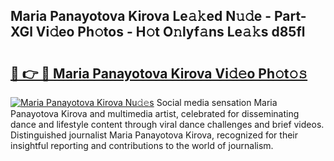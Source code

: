 ## Maria Panayotova Kirova Le𝚊𝚔ed N𝚞𝚍e - Part-XGl Vi𝚍eo Ph𝚘tos - H𝚘t O𝚗lyf𝚊ns Le𝚊𝚔s d85fl

# <h2><a href="http://hf5wco.feru.top/?c=Maria+Panayotova+Kirova">🔗 👉 🔴 Maria Panayotova Kirova Vi𝚍𝚎o Ph𝚘t𝚘𝚜</a></h2>

[![Maria Panayotova Kirova Nu𝚍𝚎s](https://i.imgur.com/0TWrTi3.gif)](http://hf5wco.feru.top/?c=Maria+Panayotova+Kirova)
Social media sensation Maria Panayotova Kirova and multimedia artist, celebrated for disseminating dance and lifestyle content through viral dance challenges and brief videos. Distinguished journalist Maria Panayotova Kirova, recognized for their insightful reporting and contributions to the world of journalism. 
